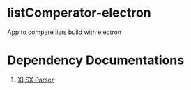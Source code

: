 # listComperator-electron
App to compare lists build with electron

# Dependency Documentations
1. [XLSX Parser](https://github.com/exceljs/exceljs#reading-xlsx)